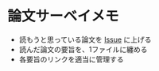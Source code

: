 # 論文サーベイメモ

* 読もうと思っている論文を [Issue](https://github.com/jo7ueb/paper-survey/issues) に上げる
* 読んだ論文の要旨を、1ファイルに纏める
* 各要旨のリンクを適当に管理する
